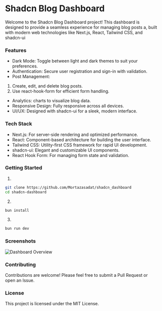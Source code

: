 # Shadcn Blog Dashboard

Welcome to the Shadcn Blog Dashboard project! This dashboard is designed to provide a seamless experience for managing blog posts a, built with modern web technologies like Next.js, React, Tailwind CSS, and shadcn-ui

### Features

- Dark Mode: Toggle between light and dark themes to suit your preferences.
- Authentication: Secure user registration and sign-in with validation.
- Post Management:

1.  Create, edit, and delete blog posts.
2.  Use react-hook-form for efficient form handling.

- Analytics: charts to visualize blog data.
- Responsive Design: Fully responsive across all devices.
- UI/UX: Designed with shadcn-ui for a sleek, modern interface.

### Tech Stack

- Next.js: For server-side rendering and optimized performance.
- React: Component-based architecture for building the user interface.
- Tailwind CSS: Utility-first CSS framework for rapid UI development.
- shadcn-ui: Elegant and customizable UI components.
- React Hook Form: For managing form state and validation.

### Getting Started

1.

```bash
git clone https://github.com/Mortazasadat/shadcn_dashboard
cd shadcn-dashboard
```

2.

```bash
bun install
```

3.

```bash
bun run dev
```

### Screenshots

![Dashboard Overview](/screenshot.png)

### Contributing

Contributions are welcome! Please feel free to submit a Pull Request or open an Issue.

### License

This project is licensed under the MIT License.
